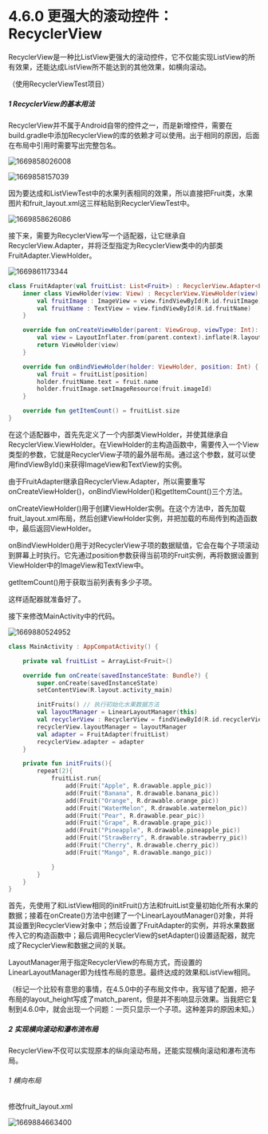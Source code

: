 # 4.6.0 更强大的滚动控件：RecyclerView

RecyclerView是一种比ListView更强大的滚动控件，它不仅能实现ListView的所有效果，还能达成ListView所不能达到的其他效果，如横向滚动。

（使用RecyclerViewTest项目）

##### 1 RecyclerView的基本用法

RecyclerView并不属于Android自带的控件之一，而是新增控件，需要在build.gradle中添加RecyclerView的库的依赖才可以使用。出于相同的原因，后面在布局中引用时需要写出完整包名。

![1669858026008](image/4.6.0更强大的滚动控件：RecyclerView/1669858026008.png)

![1669858157039](image/4.6.0更强大的滚动控件：RecyclerView/1669858157039.png)

因为要达成和ListViewTest中的水果列表相同的效果，所以直接把Fruit类，水果图片和fruit_layout.xml这三样粘贴到RecyclerViewTest中。

![1669858626086](image/4.6.0更强大的滚动控件：RecyclerView/1669858626086.png)

接下来，需要为RecyclerView写一个适配器，让它继承自RecyclerView.Adapter，并将泛型指定为RecyclerView类中的内部类FruitAdapter.ViewHolder。

![1669861173344](image/4.6.0更强大的滚动控件：RecyclerView/1669861173344.png)

```kotlin
class FruitAdapter(val fruitList: List<Fruit>) : RecyclerView.Adapter<FruitAdapter.ViewHolder>(){
    inner class ViewHolder(view: View) : RecyclerView.ViewHolder(view) {
        val fruitImage : ImageView = view.findViewById(R.id.fruitImage)
        val fruitName : TextView = view.findViewById(R.id.fruitName)
    }

    override fun onCreateViewHolder(parent: ViewGroup, viewType: Int): ViewHolder {
        val view = LayoutInflater.from(parent.context).inflate(R.layout.fruit_layout, parent, false)
        return ViewHolder(view)
    }

    override fun onBindViewHolder(holder: ViewHolder, position: Int) {
        val fruit = fruitList[position]
        holder.fruitName.text = fruit.name
        holder.fruitImage.setImageResource(fruit.imageId)
    }

    override fun getItemCount() = fruitList.size
}
```

在这个适配器中，首先先定义了一个内部类ViewHolder，并使其继承自RecyclerView.ViewHolder。在ViewHolder的主构造函数中，需要传入一个View类型的参数，它就是RecyclerView子项的最外层布局。通过这个参数，就可以使用findViewById()来获得ImageView和TextView的实例。

由于FruitAdapter继承自RecyclerView.Adapter，所以需要重写onCreateViewHolder()，onBindViewHolder()和getItemCount()三个方法。

onCreateViewHolder()用于创建ViewHolder实例。在这个方法中，首先加载fruit_layout.xml布局，然后创建ViewHolder实例，并把加载的布局传到构造函数中，最后返回ViewHolder。

onBindViewHolder()用于对RecyclerView子项的数据赋值，它会在每个子项滚动到屏幕上时执行。它先通过position参数获得当前项的Fruit实例，再将数据设置到ViewHolder中的ImageView和TextView中。

getItemCount()用于获取当前列表有多少子项。

这样适配器就准备好了。

接下来修改MainActivity中的代码。

![1669880524952](image/4.6.0更强大的滚动控件：RecyclerView/1669880524952.png)

```kotlin
class MainActivity : AppCompatActivity() {

    private val fruitList = ArrayList<Fruit>()

    override fun onCreate(savedInstanceState: Bundle?) {
        super.onCreate(savedInstanceState)
        setContentView(R.layout.activity_main)

        initFruits() // 执行初始化水果数据方法
        val layoutManager = LinearLayoutManager(this)
        val recyclerView : RecyclerView = findViewById(R.id.recyclerView)
        recyclerView.layoutManager = layoutManager
        val adapter = FruitAdapter(fruitList)
        recyclerView.adapter = adapter
    }

    private fun initFruits(){
        repeat(2){
            fruitList.run{
                add(Fruit("Apple", R.drawable.apple_pic))
                add(Fruit("Banana", R.drawable.banana_pic))
                add(Fruit("Orange", R.drawable.orange_pic))
                add(Fruit("WaterMelon", R.drawable.watermelon_pic))
                add(Fruit("Pear", R.drawable.pear_pic))
                add(Fruit("Grape", R.drawable.grape_pic))
                add(Fruit("Pineapple", R.drawable.pineapple_pic))
                add(Fruit("StrawBerry", R.drawable.strawberry_pic))
                add(Fruit("Cherry", R.drawable.cherry_pic))
                add(Fruit("Mango", R.drawable.mango_pic))

            }
        }
    }
}
```

首先，先使用了和ListView相同的initFruit()方法和fruitList变量初始化所有水果的数据；接着在onCreate()方法中创建了一个LinearLayoutManager()对象，并将其设置到RecyclerView对象中；然后设置了FruitAdapter的实例，并将水果数据传入它的构造函数中；最后调用RecyclerView的setAdapter()设置适配器，就完成了RecyclerView和数据之间的关联。

LayoutManager用于指定RecyclerView的布局方式，而设置的LinearLayoutManager即为线性布局的意思。最终达成的效果和ListView相同。

（标记一个比较有意思的事情，在4.5.0中的子布局文件中，我写错了配置，把子布局的layout_height写成了match_parent，但是并不影响显示效果。当我把它复制到4.6.0中，就会出现一个问题：一页只显示一个子项。这种差异的原因未知。）

##### 2 实现横向滚动和瀑布流布局

RecyclerView不仅可以实现原本的纵向滚动布局，还能实现横向滚动和瀑布流布局。

###### 1 横向布局

修改fruit_layout.xml

![1669884663400](image/4.6.0更强大的滚动控件：RecyclerView/1669884663400.png)
